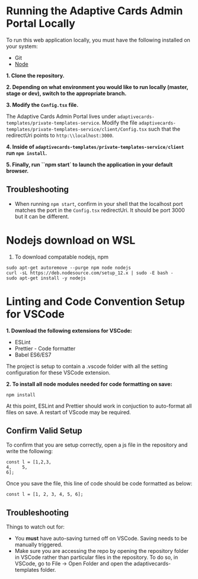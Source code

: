# Running the Adaptive Cards Admin Portal Locally

To run this web application locally, you must have the following installed on your system:

-   Git
-   [Node](https://nodejs.org/en/download/)

**1. Clone the repository.**

**2. Depending on what environment you would like to run locally (master, stage or dev), switch to the appropriate branch.**

**3. Modify the `Config.tsx` file.**

The Adaptive Cards Admin Portal lives under `adaptivecards-templates/private-templates-service`.
Modify the file `adaptivecards-templates/private-templates-service/client/Config.tsx` such that the redirectUri points to `http:\\localhost:3000`.

**4. Inside of `adaptivecards-templates/private-templates-service/client` run `npm install`.**

**5. Finally, run ``npm start` to launch the application in your default browser.**

## Troubleshooting

-   When running `npm start`, confirm in your shell that the localhost port matches the port in the `Config.tsx` redirectUri. It should be port 3000 but it can be different.

# Nodejs download on WSL

1. To download compatable nodejs, npm

```
sudo apt-get autoremove --purge npm node nodejs
curl -sL https://deb.nodesource.com/setup_12.x | sudo -E bash -
sudo apt-get install -y nodejs
```

# Linting and Code Convention Setup for VSCode

**1. Download the following extensions for VSCode:**

-   ESLint
-   Prettier - Code formatter
-   Babel ES6/ES7

The project is setup to contain a .vscode folder with all the setting configuration for these VSCode extension.

**2. To install all node modules needed for code formatting on save:**

```
npm install
```

At this point, ESLint and Prettier should work in conjuction to auto-format all files on save.
A restart of VScode may be required.

## Confirm Valid Setup

To confirm that you are setup correctly, open a js file in the repository and write the following:

```
const l = [1,2,3,
4,    5,
6];
```

Once you save the file, this line of code should be code formatted as below:

```
const l = [1, 2, 3, 4, 5, 6];
```

## Troubleshooting

Things to watch out for:

-   You **must** have auto-saving turned off on VSCode. Saving needs to be manually triggered.
-   Make sure you are accessing the repo by opening the repository folder in VSCode rather than particular files in the repository. To do so, in VSCode, go to File -> Open Folder and open the adaptivecards-templates folder.
